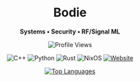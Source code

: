 <div align="center">

# Bodie

**Systems • Security • RF/Signal ML**

![Profile Views](https://komarev.com/ghpvc/?username=bodier123&color=blue)

<p>
  <img src="https://img.shields.io/badge/C++-00599C?style=for-the-badge&logo=c%2B%2B&logoColor=white" alt="C++"/>
  <img src="https://img.shields.io/badge/Python-3776AB?style=for-the-badge&logo=python&logoColor=white" alt="Python"/>
  <img src="https://img.shields.io/badge/Rust-000000?style=for-the-badge&logo=rust&logoColor=white" alt="Rust">
  <img src="https://img.shields.io/badge/NixOS-5277C3?style=for-the-badge&logo=NixOS&logoColor=white" alt="NixOS">
  <a href="https://bodierubacher.com">
    <img src="https://img.shields.io/badge/Website-bodierubacher.com-000000?style=for-the-badge&logo=vercel&logoColor=white" alt="Website">
  </a>
</p>

[![Top Languages](https://github-readme-stats.vercel.app/api/top-langs/?username=bodier123&layout=compact&theme=dark)](https://github.com/anuraghazra/github-readme-stats)

</div>

